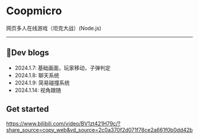 # Coopmicro
网页多人在线游戏（坦克大战）(Node.js)
***
## 📖Dev blogs
* 2024.1.7: 基础画面，玩家移动，子弹判定
* 2024.1.8: 聊天系统
* 2024.1.9: 简易碰撞系统
* 2024.1.14: 视角跟随
## Get started
https://www.bilibili.com/video/BV1zt421H79c/?share_source=copy_web&vd_source=2c0a370f2d071f78ce2a661f0b0dd42b
